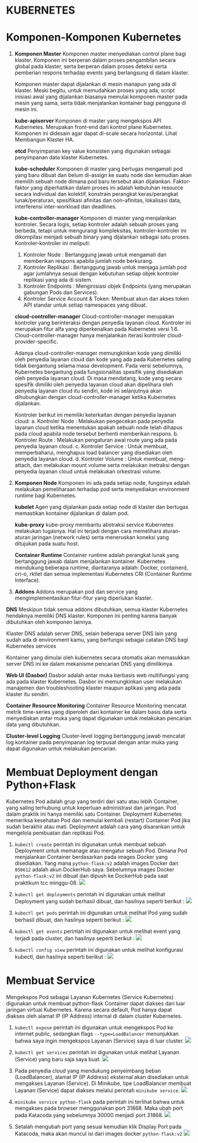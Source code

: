 # KUBERNETES

# Komponen-Komponen Kubernetes

1. **Komponen Master**
   Komponen master menyediakan control plane bagi klaster. Komponen ini berperan dalam proses pengambilan secara global pada klaster, serta berperan dalam proses deteksi serta pemberian respons terhadap events yang berlangsung di dalam klaster.

   Komponen master dapat dijalankan di mesin manapun yang ada di klaster. Meski begitu, untuk memudahkan proses yang ada, script inisiasi awal yang dijalankan biasanya memulai komponen master pada mesin yang sama, serta tidak menjalankan kontainer bagi pengguna di mesin ini.

   **kube-apiserver**
   Komponen di master yang mengekspos API Kubernetes. Merupakan front-end dari kontrol plane Kubernetes.
   Komponen ini didesain agar dapat di-scale secara horizontal. Lihat Membangun Klaster HA.

   **etcd**
   Penyimpanan key value konsisten yang digunakan sebagai penyimpanan data klaster Kubernetes.

   **kube-scheduler**
   Komponen di master yang bertugas mengamati pod yang baru dibuat dan belum di-assign ke suatu node dan kemudian akan memilih sebuah node dimana pod baru tersebut akan dijalankan.
   Faktor-faktor yang diperhatikan dalam proses ini adalah kebutuhan resource secara individual dan kolektif, konstrain perangkat keras/perangkat lunak/peraturan, spesifikasi afinitas dan non-afinitas, lokalisasi data, interferensi inter-workload dan deadlines.

   **kube-controller-manager**
   Komponen di master yang menjalankan kontroler.
   Secara logis, setiap kontroler adalah sebuah proses yang berbeda, tetapi untuk mengurangi kompleksitas, kontroler-kontroler ini dikompilasi menjadi sebuah binary yang dijalankan sebagai satu proses. Kontroler-kontroler ini meliputi:
   1. Kontroler Node : Bertanggung jawab untuk mengamati dan memberikan respons apabila jumlah node berkurang.
   2. Kontroler Replikasi : Bertanggung jawab untuk menjaga jumlah pod agar jumlahnya sesuai dengan kebutuhan setiap
      objek kontroler replikasi yang ada di sistem.
   3. Kontroler Endpoints : Menginisiasi objek Endpoints (yang merupakan gabungan Pods dan Services).
   4. Kontroler Service Account & Token: Membuat akun dan akses token API standar untuk setiap namespaces yang dibuat.

   **cloud-controller-manager**
   Cloud-controller-manager merupakan kontroler yang berinteraksi dengan penyedia layanan cloud. Kontroler ini merupakan fitur alfa yang diperkenalkan pada Kubernetes versi 1.6. Cloud-controller-manager hanya menjalankan iterasi kontroler cloud-provider-specific.

   Adanya cloud-controller-manager memungkinkan kode yang dimiliki oleh penyedia layanan cloud dan kode yang ada pada Kubernetes saling tidak bergantung selama masa development. Pada versi sebelumnya, Kubernetes bergantung pada fungsionalitas spesifik yang disediakan oleh penyedia layanan cloud. Di masa mendatang, kode yang secara spesifik dimiliki oleh penyedia layanan cloud akan dipelihara oleh penyedia layanan cloud itu sendiri, kode ini selanjutnya akan dihubungkan dengan cloud-controller-manager ketika Kubernetes dijalankan.

   Kontroler berikut ini memiliki keterkaitan dengan penyedia layanan cloud:
   a. Kontroler Node : Melakukan pengecekan pada penyedia layanan cloud ketika menentukan apakah sebuah node telah
      dihapus pada cloud apabila node tersebut berhenti memberikan respons.
   b. Kontroler Route : Melakukan pengaturan awal route yang ada pada penyedia layanan cloud.
   c. Kontroler Service : Untuk membuat, memperbaharui, menghapus load balancer yang disediakan oleh penyedia layanan
      cloud.
   d. Kontroler Volume : Untuk membuat, meng-attach, dan melakukan mount volume serta melakukan inetraksi dengan
      penyedia layanan cloud untuk melakukan orkestrasi volume.

2. **Komponen Node**
   Komponen ini ada pada setiap node, fungsinya adalah melakukan pemeliharaan terhadap pod serta menyediakan environment runtime bagi Kubernetes.

   **kubelet**
   Agen yang dijalankan pada setiap node di klaster dan bertugas memastikan kontainer dijalankan di dalam pod.

   **kube-proxy**
   kube-proxy membantu abstraksi service Kubernetes melakukan tugasnya. Hal ini terjadi dengan cara memelihara aturan-aturan jaringan (network rules) serta meneruskan koneksi yang ditujukan pada suatu host.

   **Container Runtime**
   Container runtime adalah perangkat lunak yang bertanggung jawab dalam menjalankan kontainer. Kubernetes mendukung beberapa runtime, diantaranya adalah: Docker, containerd, cri-o, rktlet dan semua implementasi Kubernetes CRI (Container Runtime Interface).

3. **Addons**
  Addons merupakan pod dan service yang mengimplementasikan fitur-fitur yang diperlukan klaster.

  **DNS**
  Meskipun tidak semua addons dibutuhkan, semua klaster Kubernetes hendaknya memiliki DNS klaster. Komponen ini penting karena banyak dibutuhkan oleh komponen lainnya.

  Klaster DNS adalah server DNS, selain beberapa server DNS lain yang sudah ada di environment kamu, yang berfungsi sebagai catatan DNS bagi Kubernetes services

  Kontainer yang dimulai oleh kubernetes secara otomatis akan memasukkan server DNS ini ke dalam mekanisme pencarian DNS yang dimilikinya.

  **Web UI (Dasbor)**
  Dasbor adalah antar muka berbasis web multifungsi yang ada pada klaster Kubernetes. Dasbor ini memungkinkan user melakukan manajemen dan troubleshooting klaster maupun aplikasi yang ada pada klaster itu sendiri.

  **Container Resource Monitoring**
  Container Resource Monitoring mencatat metrik time-series yang diperoleh dari kontainer ke dalam basis data serta menyediakan antar muka yang dapat digunakan untuk melakukan pencarian data yang dibutuhkan.

  **Cluster-level Logging**
  Cluster-level logging bertanggung jawab mencatat log kontainer pada penyimpanan log terpusat dengan antar muka yang dapat digunakan untuk melakukan pencarian.


# Membuat Deployment dengan Python+Flask

Kubernetes Pod adalah grup yang terdiri dari satu atau lebih Container, yang saling terhubung untuk keperluan administrasi dan jaringan. Pod dalam praktik ini hanya memiliki satu Container. Deployment Kubernetes memeriksa kesehatan Pod dan memulai kembali (restart) Container Pod jika sudah berakhir atau mati. Deployment adalah cara yang disarankan untuk mengelola pembuatan dan replikasi Pod.

1. `kubectl create` perintah ini digunakan untuk membuat sebuah Deployment untuk memanage atau mengatur sebuah Pod.
    Dimana Pod menjalankan Container berdasarkan pada images Docker yang disediakan. Yang mana `python-flask:v2` adalah images Docker dan `050612` adalah akun DockerHub saya. Sebelumnya images Docker `python-flask:v2` ini dibuat dan dipush ke DockerHub pada saat praktikum tcc minggu-08.
    ![](uas/1.png)

2. `kubectl get deployments` perintah ini digunakan untuk melihat Deployment yang sudah berhasil dibuat,
   dan hasilnya seperti berikut :
   ![](uas/2.png)

3. `kubectl get pods` perintah ini digunakan untuk melihat Pod yang sudah berhasil dibuat, dan hasilnya seperti berikut :
   ![](uas/3.png)

4. `kubectl get events` perintah ini digunakan untuk melihat event yang terjadi pada cluster,
   dan hasilnya seperti berikut :
   ![](uas/4.png)

5. `kubectl config view` perintah ini digunakan untuk melihat konfigurasi kubectl, dan hasilnya seperti berikut :
   ![](uas/5.png)

# Membuat Service

Mengekspos Pod sebagai Layanan Kubernetes (Service Kubernetes) digunakan untuk membuat python-flask Container dapat diakses dari luar jaringan virtual Kubernetes. Karena secara default, Pod hanya dapat diakses oleh alamat IP (IP Address) internal di dalam cluster Kubernetes.

1. `kubectl expose` perintah ini digunakan untuk mengekspos Pod ke internet public,
    sedangkan flags `--type=LoadBalancer` menunjukkan bahwa saya ingin mengekspos Layanan (Service) saya di luar cluster.
    ![](uas/6.png)

2. `kubectl get services` perintah ini digunakan untuk melihat Layanan (Service) yang baru saja saya buat.
   ![](uas/7.png)

3. Pada penyedia cloud yang mendukung penyeimbang beban (LoadBalancer),
   alamat IP (IP Address) eksternal akan disediakan untuk mengakses Layanan (Service). Di Minikube, tipe LoadBalancer membuat Layanan (Service) dapat diakses melalui perintah `minikube service`.
   ![](uas/8.png)

4. `minikube service python-flask` pada perintah ini terlihat bahwa untuk mengakses pada browser menggunakan port 31868.
    Maka ubah port pada Katacoda yang sebelumnya 30000 menjadi port 31868.
    ![](uas/9.png)

5.  Setalah mengubah port yang sesuai kemudian klik Display Port pada Katacoda,
    maka akan muncul isi dari images docker `python-flask:v2`
    ![](uas/10.png)
